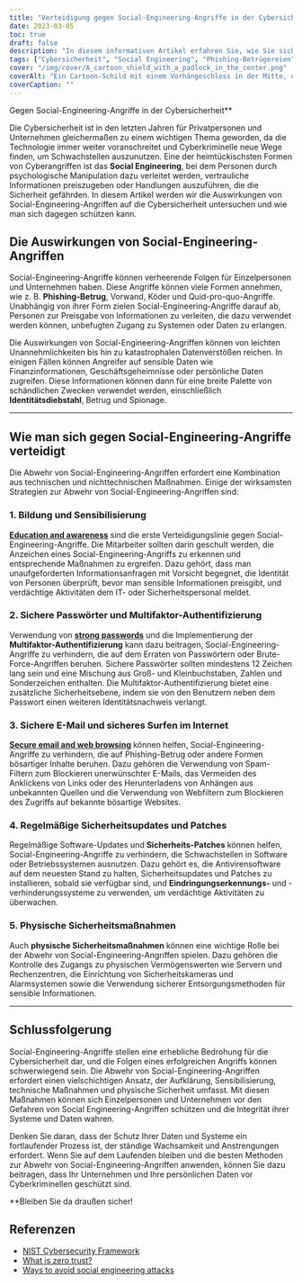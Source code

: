 ```yaml
---
title: "Verteidigung gegen Social-Engineering-Angriffe in der Cybersicherheit"
date: 2023-03-05
toc: true
draft: false
description: "In diesem informativen Artikel erfahren Sie, wie Sie sich gegen Social-Engineering-Angriffe wehren und Ihre Daten vor Cyberkriminellen schützen können."
tags: ["Cybersicherheit", "Social Engineering", "Phishing-Betrügereien", "Multi-Faktor-Authentifizierung", "Sicherheits-Updates", "Passwortsicherheit", "Web-Sicherheit", "Datenschutzverletzungen", "IT-Sicherheit", "Identitätsdiebstahl", "Betrugsverhütung", "Spionageprävention", "technische Sicherheit", "physische Sicherheit", "Informationssicherheit", "Prävention von Internetkriminalität", "Einbruchserkennung", "Sicherheitspatches", "Mitarbeiterschulung", "datenschutz"]
cover: "/img/cover/A_cartoon_shield_with_a_padlock_in_the_center.png"
coverAlt: "Ein Cartoon-Schild mit einem Vorhängeschloss in der Mitte, das die Idee des Schutzes vor Social-Engineering-Angriffen im Bereich der Cybersicherheit darstellt"
coverCaption: ""
---
```

 Gegen Social-Engineering-Angriffe in der Cybersicherheit**

Die Cybersicherheit ist in den letzten Jahren für Privatpersonen und Unternehmen gleichermaßen zu einem wichtigen Thema geworden, da die Technologie immer weiter voranschreitet und Cyberkriminelle neue Wege finden, um Schwachstellen auszunutzen. Eine der heimtückischsten Formen von Cyberangriffen ist das **Social Engineering**, bei dem Personen durch psychologische Manipulation dazu verleitet werden, vertrauliche Informationen preiszugeben oder Handlungen auszuführen, die die Sicherheit gefährden. In diesem Artikel werden wir die Auswirkungen von Social-Engineering-Angriffen auf die Cybersicherheit untersuchen und wie man sich dagegen schützen kann.

## Die Auswirkungen von Social-Engineering-Angriffen

Social-Engineering-Angriffe können verheerende Folgen für Einzelpersonen und Unternehmen haben. Diese Angriffe können viele Formen annehmen, wie z. B. **Phishing-Betrug**, Vorwand, Köder und Quid-pro-quo-Angriffe. Unabhängig von ihrer Form zielen Social-Engineering-Angriffe darauf ab, Personen zur Preisgabe von Informationen zu verleiten, die dazu verwendet werden können, unbefugten Zugang zu Systemen oder Daten zu erlangen.

Die Auswirkungen von Social-Engineering-Angriffen können von leichten Unannehmlichkeiten bis hin zu katastrophalen Datenverstößen reichen. In einigen Fällen können Angreifer auf sensible Daten wie Finanzinformationen, Geschäftsgeheimnisse oder persönliche Daten zugreifen. Diese Informationen können dann für eine breite Palette von schändlichen Zwecken verwendet werden, einschließlich **Identitätsdiebstahl**, Betrug und Spionage.

______

## Wie man sich gegen Social-Engineering-Angriffe verteidigt

Die Abwehr von Social-Engineering-Angriffen erfordert eine Kombination aus technischen und nichttechnischen Maßnahmen. Einige der wirksamsten Strategien zur Abwehr von Social-Engineering-Angriffen sind:

### 1. Bildung und Sensibilisierung

[**Education and awareness**](https://simeononsecurity.com/articles/how-to-build-and-manage-an-effective-cybersecurity-awareness-training-program/) sind die erste Verteidigungslinie gegen Social-Engineering-Angriffe. Die Mitarbeiter sollten darin geschult werden, die Anzeichen eines Social-Engineering-Angriffs zu erkennen und entsprechende Maßnahmen zu ergreifen. Dazu gehört, dass man unaufgeforderten Informationsanfragen mit Vorsicht begegnet, die Identität von Personen überprüft, bevor man sensible Informationen preisgibt, und verdächtige Aktivitäten dem IT- oder Sicherheitspersonal meldet.

### 2. Sichere Passwörter und Multifaktor-Authentifizierung

Verwendung von [**strong passwords**](https://simeononsecurity.com/articles/the-importance-of-password-security-and-best-practices/) und die Implementierung der **Multifaktor-Authentifizierung** kann dazu beitragen, Social-Engineering-Angriffe zu verhindern, die auf dem Erraten von Passwörtern oder Brute-Force-Angriffen beruhen. Sichere Passwörter sollten mindestens 12 Zeichen lang sein und eine Mischung aus Groß- und Kleinbuchstaben, Zahlen und Sonderzeichen enthalten. Die Multifaktor-Authentifizierung bietet eine zusätzliche Sicherheitsebene, indem sie von den Benutzern neben dem Passwort einen weiteren Identitätsnachweis verlangt.

### 3. Sichere E-Mail und sicheres Surfen im Internet

[**Secure email and web browsing**](https://simeononsecurity.com/recommendations/email) können helfen, Social-Engineering-Angriffe zu verhindern, die auf Phishing-Betrug oder andere Formen bösartiger Inhalte beruhen. Dazu gehören die Verwendung von Spam-Filtern zum Blockieren unerwünschter E-Mails, das Vermeiden des Anklickens von Links oder des Herunterladens von Anhängen aus unbekannten Quellen und die Verwendung von Webfiltern zum Blockieren des Zugriffs auf bekannte bösartige Websites.

### 4. Regelmäßige Sicherheitsupdates und Patches

Regelmäßige Software-Updates und **Sicherheits-Patches** können helfen, Social-Engineering-Angriffe zu verhindern, die Schwachstellen in Software oder Betriebssystemen ausnutzen. Dazu gehört es, die Antivirensoftware auf dem neuesten Stand zu halten, Sicherheitsupdates und Patches zu installieren, sobald sie verfügbar sind, und **Eindringungserkennungs-** und -verhinderungssysteme zu verwenden, um verdächtige Aktivitäten zu überwachen.

### 5. Physische Sicherheitsmaßnahmen

Auch **physische Sicherheitsmaßnahmen** können eine wichtige Rolle bei der Abwehr von Social-Engineering-Angriffen spielen. Dazu gehören die Kontrolle des Zugangs zu physischen Vermögenswerten wie Servern und Rechenzentren, die Einrichtung von Sicherheitskameras und Alarmsystemen sowie die Verwendung sicherer Entsorgungsmethoden für sensible Informationen.

______

## Schlussfolgerung

Social-Engineering-Angriffe stellen eine erhebliche Bedrohung für die Cybersicherheit dar, und die Folgen eines erfolgreichen Angriffs können schwerwiegend sein. Die Abwehr von Social-Engineering-Angriffen erfordert einen vielschichtigen Ansatz, der Aufklärung, Sensibilisierung, technische Maßnahmen und physische Sicherheit umfasst. Mit diesen Maßnahmen können sich Einzelpersonen und Unternehmen vor den Gefahren von Social Engineering-Angriffen schützen und die Integrität ihrer Systeme und Daten wahren.

Denken Sie daran, dass der Schutz Ihrer Daten und Systeme ein fortlaufender Prozess ist, der ständige Wachsamkeit und Anstrengungen erfordert. Wenn Sie auf dem Laufenden bleiben und die besten Methoden zur Abwehr von Social-Engineering-Angriffen anwenden, können Sie dazu beitragen, dass Ihr Unternehmen und Ihre persönlichen Daten vor Cyberkriminellen geschützt sind.

**Bleiben Sie da draußen sicher!

## Referenzen

- [NIST Cybersecurity Framework](https://www.nist.gov/cyberframework)
- [What is zero trust?](https://www.csoonline.com/article/3247848/what-is-zero-trust-a-model-for-more-effective-security.html)
- [Ways to avoid social engineering attacks](https://usa.kaspersky.com/resource-center/threats/how-to-avoid-social-engineering-attacks)


